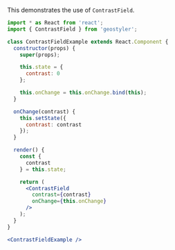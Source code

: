 <!--
 * Released under the BSD 2-Clause License
 *
 * Copyright (c) 2018-present, terrestris GmbH & Co. KG
 * All rights reserved.
 *
 * Redistribution and use in source and binary forms, with or without
 * modification, are permitted provided that the following conditions are met:
 *
 * * Redistributions of source code must retain the above copyright notice,
 *   this list of conditions and the following disclaimer.
 *
 * * Redistributions in binary form must reproduce the above copyright notice,
 *   this list of conditions and the following disclaimer in the documentation
 *   and/or other materials provided with the distribution.
 *
 * THIS SOFTWARE IS PROVIDED BY THE COPYRIGHT HOLDERS AND CONTRIBUTORS "AS IS"
 * AND ANY EXPRESS OR IMPLIED WARRANTIES, INCLUDING, BUT NOT LIMITED TO, THE
 * IMPLIED WARRANTIES OF MERCHANTABILITY AND FITNESS FOR A PARTICULAR PURPOSE
 * ARE DISCLAIMED. IN NO EVENT SHALL THE COPYRIGHT HOLDER OR CONTRIBUTORS BE
 * LIABLE FOR ANY DIRECT, INDIRECT, INCIDENTAL, SPECIAL, EXEMPLARY, OR
 * CONSEQUENTIAL DAMAGES (INCLUDING, BUT NOT LIMITED TO, PROCUREMENT OF
 * SUBSTITUTE GOODS OR SERVICES; LOSS OF USE, DATA, OR PROFITS; OR BUSINESS
 * INTERRUPTION) HOWEVER CAUSED AND ON ANY THEORY OF LIABILITY, WHETHER IN
 * CONTRACT, STRICT LIABILITY, OR TORT (INCLUDING NEGLIGENCE OR OTHERWISE)
 * ARISING IN ANY WAY OUT OF THE USE OF THIS SOFTWARE, EVEN IF ADVISED OF THE
 * POSSIBILITY OF SUCH DAMAGE.
 *
-->

This demonstrates the use of `ContrastField`.

```jsx
import * as React from 'react';
import { ContrastField } from 'geostyler';

class ContrastFieldExample extends React.Component {
  constructor(props) {
    super(props);

    this.state = {
      contrast: 0
    };

    this.onChange = this.onChange.bind(this);
  }

  onChange(contrast) {
    this.setState({
      contrast: contrast
    });
  }

  render() {
    const {
      contrast
    } = this.state;

    return (
      <ContrastField
        contrast={contrast}
        onChange={this.onChange}
      />
    );
  }
}

<ContrastFieldExample />
```
